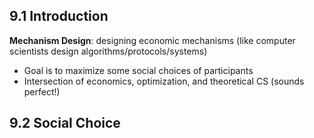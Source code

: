## 9.1 Introduction
**Mechanism Design**: designing economic mechanisms (like computer scientists design algorithms/protocols/systems)
- Goal is to maximize some social choices of participants 
- Intersection of economics, optimization, and theoretical CS (sounds perfect!)
## 9.2 Social Choice
